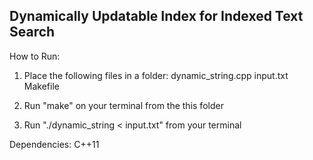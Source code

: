 Dynamically Updatable Index for Indexed Text Search
---------------------------------------------------

How to Run:
1. Place the following files in a folder:
	dynamic_string.cpp
	input.txt
	Makefile

2. Run "make" on your terminal from the this folder

3. Run "./dynamic_string < input.txt" from your terminal
	


Dependencies:
C++11